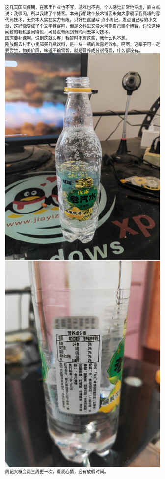 这几天国庆假期，在家里作业也不写，游戏也不完，个人感觉非常地空虚，直白点说：我很闲，所以我建了个博客。本来我想建个技术博客来向大家展示我高超的写代码技术，无奈本人实在实力有限，只好在这里写
点小周记，发点自己写的小文章，这好像变成了个文学博客吧，但是文科生又没大可能自己建个博客，讨论这种问题的我也是闲得慌，可惜没有闲到有时间去学习技术。  
国庆要补课啊，说到这就头疼，我暂时不想这些，我什么也不想。  
刚放假去村里小卖部买几瓶饮料，是一块一瓶的优露老汽水，啊啊，这辈子可一定要尝尝，物美价廉，味道不输雪碧，就是营养成分很奇怪，什么都没有。  
![老汽水1](IMG_20220618_145837.jpg "正面")  
![老汽水2](IMG_20221003_210437.jpg "反面")  
周记大概会两三周更一次，看我心情，还有放假时间。
